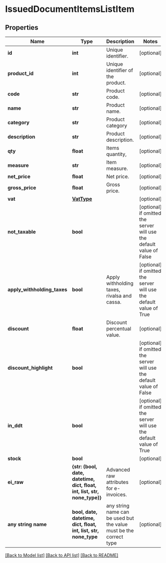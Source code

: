 # IssuedDocumentItemsListItem


## Properties
Name | Type | Description | Notes
------------ | ------------- | ------------- | -------------
**id** | **int** | Unique identifier. | [optional] 
**product_id** | **int** | Unique identifier of the product. | [optional] 
**code** | **str** | Product code. | [optional] 
**name** | **str** | Product name. | [optional] 
**category** | **str** | Product category | [optional] 
**description** | **str** | Product description. | [optional] 
**qty** | **float** | Items quantity, | [optional] 
**measure** | **str** | Item measure. | [optional] 
**net_price** | **float** | Net price. | [optional] 
**gross_price** | **float** | Gross price. | [optional] 
**vat** | [**VatType**](VatType.md) |  | [optional] 
**not_taxable** | **bool** |  | [optional]  if omitted the server will use the default value of False
**apply_withholding_taxes** | **bool** | Apply withholding taxes, rivalsa and cassa. | [optional]  if omitted the server will use the default value of True
**discount** | **float** | Discount percentual value. | [optional] 
**discount_highlight** | **bool** |  | [optional]  if omitted the server will use the default value of False
**in_ddt** | **bool** |  | [optional]  if omitted the server will use the default value of True
**stock** | **bool** |  | [optional] 
**ei_raw** | **{str: (bool, date, datetime, dict, float, int, list, str, none_type)}** | Advanced raw attributes for e-invoices. | [optional] 
**any string name** | **bool, date, datetime, dict, float, int, list, str, none_type** | any string name can be used but the value must be the correct type | [optional]

[[Back to Model list]](../README.md#documentation-for-models) [[Back to API list]](../README.md#documentation-for-api-endpoints) [[Back to README]](../README.md)


